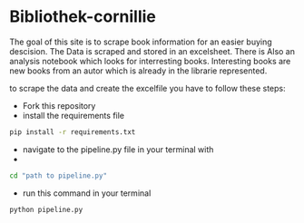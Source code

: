 # Bibliothek-cornillie

The goal of this site is to scrape book information for an easier buying descision.
The Data is scraped and stored in an excelsheet. There is Also an analysis notebook which looks for interresting books.
Interesting books are new books from an autor which is already in the librarie represented.

to scrape the data and create the excelfile you have to follow these steps:

- Fork this repository
- install the requirements file

```sh
pip install -r requirements.txt
```

- navigate to the pipeline.py file in your terminal with 
-
```sh
cd "path to pipeline.py"
```

- run this command in your terminal

```sh
python pipeline.py
```

